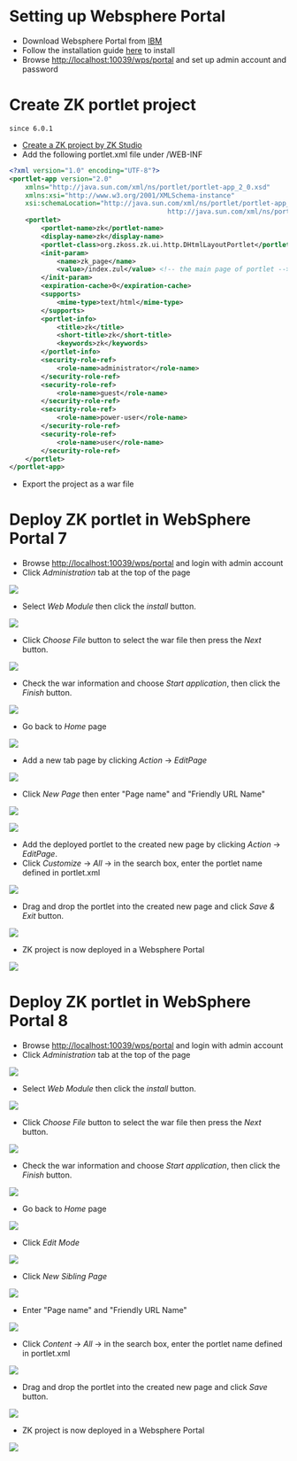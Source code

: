 # Setting up Websphere Portal

- Download Websphere Portal from
  [IBM](http://www14.software.ibm.com/webapp/download/byproduct.jsp?pgel=ibmhzn1&cm_re=masthead-_-supdl-_-dl-trials)
- Follow the installation guide
  [here](http://www-10.lotus.com/ldd/portalwiki.nsf/dx/Installing_wp7)
  to install
- Browse <http://localhost:10039/wps/portal> and set up admin account
  and password

# Create ZK portlet project

`since 6.0.1`

- [Create a ZK project by ZK Studio](/zk_installation_guide/create_and_run_your_first_zk_application_with_eclipse_and_zk_studio)
- Add the following portlet.xml file under /WEB-INF

```xml
<?xml version="1.0" encoding="UTF-8"?>
<portlet-app version="2.0"
    xmlns="http://java.sun.com/xml/ns/portlet/portlet-app_2_0.xsd"
    xmlns:xsi="http://www.w3.org/2001/XMLSchema-instance"
    xsi:schemaLocation="http://java.sun.com/xml/ns/portlet/portlet-app_2_0.xsd 
                                        http://java.sun.com/xml/ns/portlet/portlet-app_2_0.xsd">
    <portlet>
        <portlet-name>zk</portlet-name>
        <display-name>zk</display-name>
        <portlet-class>org.zkoss.zk.ui.http.DHtmlLayoutPortlet</portlet-class>
        <init-param>
            <name>zk_page</name>
            <value>/index.zul</value> <!-- the main page of portlet -->
        </init-param>
        <expiration-cache>0</expiration-cache>
        <supports>
            <mime-type>text/html</mime-type>
        </supports>
        <portlet-info>
            <title>zk</title>
            <short-title>zk</short-title>
            <keywords>zk</keywords>
        </portlet-info>
        <security-role-ref>
            <role-name>administrator</role-name>
        </security-role-ref>
        <security-role-ref>
            <role-name>guest</role-name>
        </security-role-ref>
        <security-role-ref>
            <role-name>power-user</role-name>
        </security-role-ref>
        <security-role-ref>
            <role-name>user</role-name>
        </security-role-ref>
    </portlet>
</portlet-app>
```

- Export the project as a war file

# Deploy ZK portlet in WebSphere Portal 7

- Browse <http://localhost:10039/wps/portal> and login with admin
  account
- Click *Administration* tab at the top of the page

  
![](images/websphere01.png)

- Select *Web Module* then click the *install* button.

  
![](images/websphere02.png)

- Click *Choose File* button to select the war file then press the
  *Next* button.

  
![](images/websphere03.png)

- Check the war information and choose *Start application*, then click
  the *Finish* button.

  
![](images/websphere04.png)

- Go back to *Home* page

  
![](images/websphere05.png)

- Add a new tab page by clicking *Action* -\> *EditPage*

  
![](images/websphere06.png)

- Click *New Page* then enter "Page name" and "Friendly URL Name"

  
![](images/websphere07.png)

![](images/websphere08.png)

- Add the deployed portlet to the created new page by clicking *Action*
  -\> *EditPage*.
- Click *Customize* -\> *All* -\> in the search box, enter the portlet
  name defined in portlet.xml

  
![](images/websphere09.png)

- Drag and drop the portlet into the created new page and click *Save &
  Exit* button.

  
![](images/websphere10.png)

- ZK project is now deployed in a Websphere Portal

  
![](images/websphere11.png)

# Deploy ZK portlet in WebSphere Portal 8

- Browse <http://localhost:10039/wps/portal> and login with admin
  account
- Click *Administration* tab at the top of the page

  

![](images/websphere_v8_01.png)



- Select *Web Module* then click the *install* button.

  

![](images/websphere_v8_02.png)



- Click *Choose File* button to select the war file then press the
  *Next* button.

  

![](images/websphere_v8_03.png)



- Check the war information and choose *Start application*, then click
  the *Finish* button.

  

![](images/websphere_v8_04.png)



- Go back to *Home* page

  

![](images/websphere_v8_05.png)



- Click *Edit Mode*

  

![](images/websphere_v8_06.png)



- Click *New Sibling Page*

  

![](images/websphere_v8_07.png)



- Enter "Page name" and "Friendly URL Name"

  

![](images/websphere_v8_08.png)



- Click *Content* -\> *All* -\> in the search box, enter the portlet
  name defined in portlet.xml

  

![](images/websphere_v8_09.png)



- Drag and drop the portlet into the created new page and click *Save*
  button.

  

![](images/websphere_v8_10.png)



- ZK project is now deployed in a Websphere Portal

  

![](images/websphere_v8_11.png)




